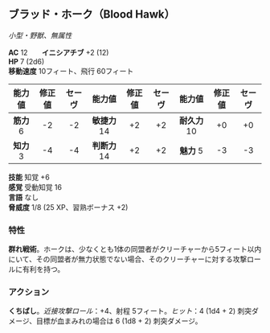 ## ブラッド・ホーク（Blood Hawk）
*小型・野獣、無属性*

**AC** 12　　**イニシアチブ** +2 (12)  
**HP** 7 (2d6)  
**移動速度** 10フィート、飛行 60フィート

| 能力値 | 修正値 | セーヴ | 能力値 | 修正値 | セーヴ | 能力値 | 修正値 | セーヴ |
|:---:|:---:|:---:|:---:|:---:|:---:|:---:|:---:|:---:|
| **筋力** 6 | -2 | -2 | **敏捷力** 14 | +2 | +2 | **耐久力** 10 | +0 | +0 |
| **知力** 3 | -4 | -4 | **判断力** 14 | +2 | +2 | **魅力** 5 | -3 | -3 |

**技能** 知覚 +6  
**感覚** 受動知覚 16  
**言語** なし  
**脅威度** 1/8 (25 XP、習熟ボーナス +2)

### 特性
**群れ戦術**。ホークは、少なくとも1体の同盟者がクリーチャーから5フィート以内にいて、その同盟者が無力状態でない場合、そのクリーチャーに対する攻撃ロールに有利を持つ。

### アクション
**くちばし**。*近接攻撃ロール*：+4、射程 5フィート。*ヒット*：4 (1d4 + 2) 刺突ダメージ、目標が血まみれの場合は 6 (1d8 + 2) 刺突ダメージ。